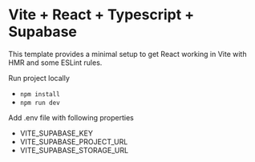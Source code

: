 # Vite + React + Typescript + Supabase

This template provides a minimal setup to get React working in Vite with HMR and some ESLint rules.

Run project locally

- `npm install`
- `npm run dev`

Add .env file with following properties

- VITE_SUPABASE_KEY
- VITE_SUPABASE_PROJECT_URL
- VITE_SUPABASE_STORAGE_URL
